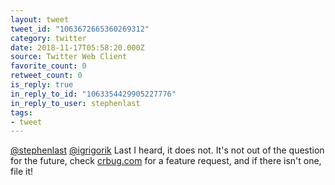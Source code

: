 ```yaml
---
layout: tweet
tweet_id: "1063672665360269312"
category: twitter
date: 2018-11-17T05:58:20.000Z
source: Twitter Web Client
favorite_count: 0
retweet_count: 0
is_reply: true
in_reply_to_id: "1063354429905227776"
in_reply_to_user: stephenlast
tags:
- tweet
---
```


[@stephenlast](https://twitter.com/@stephenlast) [@igrigorik](https://twitter.com/@igrigorik) Last I heard, it does not. It's not out of the question for the future, check [crbug.com](http://crbug.com) for a feature request, and if there isn't one, file it!
